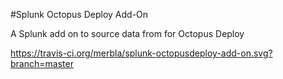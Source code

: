 #Splunk Octopus Deploy Add-On

A Splunk add on to source data from for Octopus Deploy


https://travis-ci.org/merbla/splunk-octopusdeploy-add-on.svg?branch=master